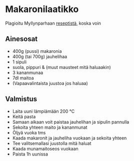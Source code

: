 # Makaronilaatikko

Plagioitu Myllynparhaan [reseptistä](https://www.myllynparas.fi/reseptit/liha-makaronilaatikko), koska voin

## Ainesosat

- 400g (pussi) makaronia
- 400g (tai 700g) jauhelihaa
- 1 sipuli
- suola, pippuri & (muut mausteet mitä haluaakin)
- 3 kananmunaa
- 7dl maitoa 
- (Vapaavalintaista juustoa jos haluaa)


## Valmistus

- Laita uuni lämpiämään 200 °C
- Keitä pasta
- Samaan aikaan voit paistaa jauhelihan ja sipulin pannulla
- Sekoita yhteen maito ja kananmunat
- Öljyä vuoka tms
- Kaada makaronit ja jauheliha vuokaan ja sekoita yhteen
- Tee valitsemallasi juustolla mitä haluat
- Kaada munamaitoseos vuokaan
- Paista 1h uunissa